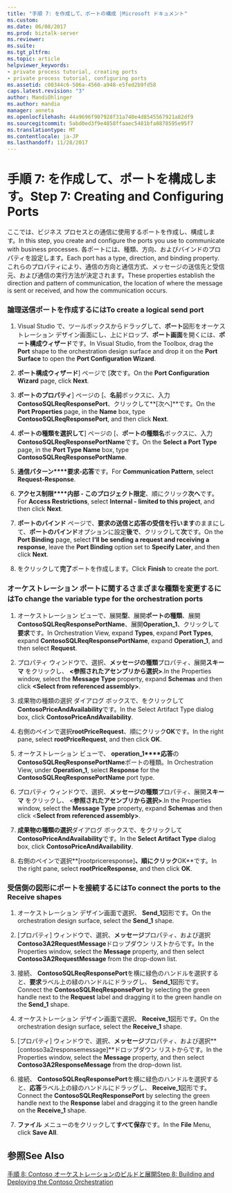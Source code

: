 ```yaml
---
title: "手順 7: を作成して、ポートの構成 |Microsoft ドキュメント"
ms.custom: 
ms.date: 06/08/2017
ms.prod: biztalk-server
ms.reviewer: 
ms.suite: 
ms.tgt_pltfrm: 
ms.topic: article
helpviewer_keywords:
- private process tutorial, creating ports
- private process tutorial, configuring ports
ms.assetid: c00344c6-506a-4560-a948-e5fed2b9fd58
caps.latest.revision: "3"
author: MandiOhlinger
ms.author: mandia
manager: anneta
ms.openlocfilehash: 44a9696f907928f31a740e4d8545567921a82df9
ms.sourcegitcommit: 5abd0ed3f9e4858ffaaec5481bfa8878595e95f7
ms.translationtype: MT
ms.contentlocale: ja-JP
ms.lasthandoff: 11/28/2017
---
```

# <a name="step-7-creating-and-configuring-ports"></a><span data-ttu-id="01f51-102">手順 7: を作成して、ポートを構成します。</span><span class="sxs-lookup"><span data-stu-id="01f51-102">Step 7: Creating and Configuring Ports</span></span>
<span data-ttu-id="01f51-103">ここでは、ビジネス プロセスとの通信に使用するポートを作成し、構成します。</span><span class="sxs-lookup"><span data-stu-id="01f51-103">In this step, you create and configure the ports you use to communicate with business processes.</span></span> <span data-ttu-id="01f51-104">各ポートには、種類、方向、およびバインドのプロパティを設定します。</span><span class="sxs-lookup"><span data-stu-id="01f51-104">Each port has a type, direction, and binding property.</span></span> <span data-ttu-id="01f51-105">これらのプロパティにより、通信の方向と通信方式、メッセージの送信先と受信元、および通信の実行方法が決定されます。</span><span class="sxs-lookup"><span data-stu-id="01f51-105">These properties establish the direction and pattern of communication, the location of where the message is sent or received, and how the communication occurs.</span></span>  
  
### <a name="to-create-a-logical-send-port"></a><span data-ttu-id="01f51-106">論理送信ポートを作成するには</span><span class="sxs-lookup"><span data-stu-id="01f51-106">To create a logical send port</span></span>  
  
1.  <span data-ttu-id="01f51-107">Visual Studio で、ツールボックスからドラッグして、**ポート**図形をオーケストレーション デザイン画面にし、上にドロップ、**ポート画面**を開くには、**ポート構成ウィザード**です。</span><span class="sxs-lookup"><span data-stu-id="01f51-107">In Visual Studio, from the Toolbox, drag the **Port** shape to the orchestration design surface and drop it on the **Port Surface** to open the **Port Configuration Wizard**.</span></span>  
  
2.  <span data-ttu-id="01f51-108">**ポート構成ウィザード**] ページで [**次**です。</span><span class="sxs-lookup"><span data-stu-id="01f51-108">On the **Port Configuration Wizard** page, click **Next**.</span></span>  
  
3.  <span data-ttu-id="01f51-109">**ポートのプロパティ**] ページの [、**名前**ボックスに、入力**ContosoSQLReqResponsePort**、クリックして**[次へ]**です。</span><span class="sxs-lookup"><span data-stu-id="01f51-109">On the **Port Properties** page, in the **Name** box, type **ContosoSQLReqResponsePort**, and then click **Next**.</span></span>  
  
4.  <span data-ttu-id="01f51-110">**ポートの種類を選択して**] ページの [、**ポートの種類名**ボックスに、入力**ContosoSQLReqResponsePortName**です。</span><span class="sxs-lookup"><span data-stu-id="01f51-110">On the **Select a Port Type** page, in the **Port Type Name** box, type **ContosoSQLReqResponsePortName**.</span></span>  
  
5.  <span data-ttu-id="01f51-111">**通信パターン****要求-応答**です。</span><span class="sxs-lookup"><span data-stu-id="01f51-111">For **Communication Pattern**, select **Request-Response**.</span></span>  
  
6.  <span data-ttu-id="01f51-112">**アクセス制限****内部 - このプロジェクト限定**、順にクリック**次へ**です。</span><span class="sxs-lookup"><span data-stu-id="01f51-112">For **Access Restrictions**, select **Internal - limited to this project**, and then click **Next**.</span></span>  
  
7.  <span data-ttu-id="01f51-113">**ポートのバインド** ページで、**要求の送信と応答の受信を行います**のままにして、**ポートのバインド**オプションに設定**後で**、クリックして**次**です。</span><span class="sxs-lookup"><span data-stu-id="01f51-113">On the **Port Binding** page, select **I'll be sending a request and receiving a response**, leave the **Port Binding** option set to **Specify Later**, and then click **Next**.</span></span>  
  
8.  <span data-ttu-id="01f51-114">をクリックして**完了**ポートを作成します。</span><span class="sxs-lookup"><span data-stu-id="01f51-114">Click **Finish** to create the port.</span></span>  
  
### <a name="to-change-the-variable-type-for-the-orchestration-ports"></a><span data-ttu-id="01f51-115">オーケストレーション ポートに関するさまざまな種類を変更するには</span><span class="sxs-lookup"><span data-stu-id="01f51-115">To change the variable type for the orchestration ports</span></span>  
  
1.  <span data-ttu-id="01f51-116">オーケストレーション ビューで、展開**型**、展開**ポートの種類**、展開**ContosoSQLReqResponsePortName**、展開**Operation_1**、クリックして**要求**です。</span><span class="sxs-lookup"><span data-stu-id="01f51-116">In Orchestration View, expand **Types**, expand **Port Types**, expand **ContosoSQLReqResponsePortName**, expand **Operation_1**, and then select **Request**.</span></span>  
  
2.  <span data-ttu-id="01f51-117">プロパティ ウィンドウで、選択、**メッセージの種類**プロパティ、展開**スキーマ** をクリックし、 **\<参照されたアセンブリから選択\>**.</span><span class="sxs-lookup"><span data-stu-id="01f51-117">In the Properties window, select the **Message Type** property, expand **Schemas** and then click **\<Select from referenced assembly\>**.</span></span>  
  
3.  <span data-ttu-id="01f51-118">成果物の種類の選択 ダイアログ ボックスで、をクリックして**ContosoPriceAndAvailability**です。</span><span class="sxs-lookup"><span data-stu-id="01f51-118">In the Select Artifact Type dialog box, click **ContosoPriceAndAvailability**.</span></span>  
  
4.  <span data-ttu-id="01f51-119">右側のペインで選択**rootPriceRequest**、順にクリック**OK**です。</span><span class="sxs-lookup"><span data-stu-id="01f51-119">In the right pane, select **rootPriceRequest**, and then click **OK**.</span></span>  
  
5.  <span data-ttu-id="01f51-120">オーケストレーション ビューで、 **operation_1****応答**の**ContosoSQLReqResponsePortName**ポートの種類。</span><span class="sxs-lookup"><span data-stu-id="01f51-120">In Orchestration View, under **Operation_1**, select **Response** for the **ContosoSQLReqResponsePortName** port type.</span></span>  
  
6.  <span data-ttu-id="01f51-121">プロパティ ウィンドウで、選択、**メッセージの種類**プロパティ、展開**スキーマ** をクリックし、 \<**参照されたアセンブリから選択\>**.</span><span class="sxs-lookup"><span data-stu-id="01f51-121">In the Properties window, select the **Message Type** property, expand **Schemas** and then click \<**Select from referenced assembly\>**.</span></span>  
  
7.  <span data-ttu-id="01f51-122">**成果物の種類の選択**ダイアログ ボックスで、をクリックして**ContosoPriceAndAvailability**です。</span><span class="sxs-lookup"><span data-stu-id="01f51-122">In the **Select Artifact Type** dialog box, click **ContosoPriceAndAvailability**.</span></span>  
  
8.  <span data-ttu-id="01f51-123">右側のペインで選択**[rootpriceresponse]**、順にクリック**OK**です。</span><span class="sxs-lookup"><span data-stu-id="01f51-123">In the right pane, select **rootPriceResponse**, and then click **OK**.</span></span>  
  
### <a name="to-connect-the-ports-to-the-receive-shapes"></a><span data-ttu-id="01f51-124">受信側の図形にポートを接続するには</span><span class="sxs-lookup"><span data-stu-id="01f51-124">To connect the ports to the Receive shapes</span></span>  
  
1.  <span data-ttu-id="01f51-125">オーケストレーション デザイン画面で選択、 **Send_1**図形です。</span><span class="sxs-lookup"><span data-stu-id="01f51-125">On the orchestration design surface, select the **Send_1** shape.</span></span>  
  
2.  <span data-ttu-id="01f51-126">[プロパティ] ウィンドウで、選択、**メッセージ**プロパティ、および選択**Contoso3A2RequestMessage**ドロップダウン リストからです。</span><span class="sxs-lookup"><span data-stu-id="01f51-126">In the Properties window, select the **Message** property, and then select **Contoso3A2RequestMessage** from the drop-down list.</span></span>  
  
3.  <span data-ttu-id="01f51-127">接続、 **ContosoSQLReqResponsePort**を横に緑色のハンドルを選択すると、**要求**ラベル上の緑のハンドルにドラッグし、 **Send_1**図形です。</span><span class="sxs-lookup"><span data-stu-id="01f51-127">Connect the **ContosoSQLReqResponsePort** by selecting the green handle next to the **Request** label and dragging it to the green handle on the **Send_1** shape.</span></span>  
  
4.  <span data-ttu-id="01f51-128">オーケストレーション デザイン画面で選択、 **Receive_1**図形です。</span><span class="sxs-lookup"><span data-stu-id="01f51-128">On the orchestration design surface, select the **Receive_1** shape.</span></span>  
  
5.  <span data-ttu-id="01f51-129">[プロパティ] ウィンドウで、選択、**メッセージ**プロパティ、および選択**[contoso3a2responsemessage]**ドロップダウン リストからです。</span><span class="sxs-lookup"><span data-stu-id="01f51-129">In the Properties window, select the **Message** property, and then select **Contoso3A2ResponseMessage** from the drop-down list.</span></span>  
  
6.  <span data-ttu-id="01f51-130">接続、 **ContosoSQLReqResponsePort**を横に緑色のハンドルを選択すると、**応答**ラベル上の緑のハンドルにドラッグし、 **Receive_1**図形です。</span><span class="sxs-lookup"><span data-stu-id="01f51-130">Connect the **ContosoSQLReqResponsePort** by selecting the green handle next to the **Response** label and dragging it to the green handle on the **Receive_1** shape.</span></span>  
  
7.  <span data-ttu-id="01f51-131">**ファイル** メニューのをクリックして**すべて保存**です。</span><span class="sxs-lookup"><span data-stu-id="01f51-131">In the **File** Menu, click **Save All**.</span></span>  
  
## <a name="see-also"></a><span data-ttu-id="01f51-132">参照</span><span class="sxs-lookup"><span data-stu-id="01f51-132">See Also</span></span>  
 [<span data-ttu-id="01f51-133">手順 8: Contoso オーケストレーションのビルドと展開</span><span class="sxs-lookup"><span data-stu-id="01f51-133">Step 8: Building and Deploying the Contoso Orchestration</span></span>](../../adapters-and-accelerators/accelerator-rosettanet/step-8-building-and-deploying-the-contoso-orchestration.md)